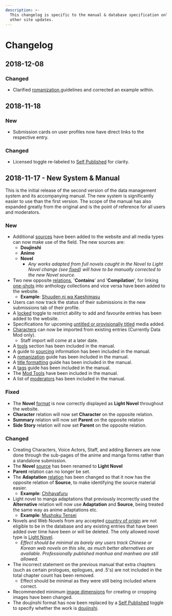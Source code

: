 ```yaml
---
description: >-
  This changelog is specific to the manual & database specification only, not
  other site updates.
---
```


# Changelog

## 2018-12-08

### Changed

* Clarified [romanization ](before-you-begin/romanization.md)guidelines and corrected an example within.

## 2018-11-18

### New

* Submission cards on user profiles now have direct links to the respective entry.

### Changed

* Licensed toggle re-labeled to [Self Published](submission-form/general/misc/self-published.md) for clarity.

## 2018-11-17 - New System & Manual

This is the initial release of the second version of the data management system and its accompanying manual. The new system is significantly easier to use than the first version. The scope of the manual has also expanded greatly from the original and is the point of reference for all users and moderators.

### New

* Additional [sources](submission-form/general/typings/source.md) have been added to the website and all media types can now make use of the field. The new sources are:
  * **Doujinshi**
  * **Anime**
  * **Novel** 
    * _Any works adapted from full novels caught in the Novel to Light Novel change \(see_ [_fixed_](changelog.md#fixed)_\) will have to be manually corrected to the new Novel source._
* Two new opposite [relations](submission-form/relations.md), '**Contains**' and '**Compilation**', for linking [one-shots](before-you-begin/written-media-information/one-shots.md) into anthology collections and vice versa have been added to the website.
  * **Example**: [Shuuden ni wa Kaeshimasu](https://anilist.co/manga/85662/Shuuden-ni-wa-Kaeshimasu/)
* Users can now track the status of their submissions in the new submissions tab of their profile.
* A [locked](submission-form/general/misc/locked.md) toggle to restrict ability to add and favourite entries has been added to the website.
* Specifications for upcoming [untitled or provisionally titled](before-you-begin/title-formatting.md#untitled-or-provisionally-titled-media) media added.
* [Characters](submission-form/characters/adding-characters.md) can now be imported from existing entries \(Currently Data Mod only\).
  * Staff import will come at a later date.
* A [tools](before-you-begin/sourcing/tools/) section has been included in the manual.
* A guide to [sourcing](before-you-begin/sourcing/) information has been included in the manual.
* A [romanization](before-you-begin/romanization.md) guide has been included in the manual.
* A [title formatting](before-you-begin/title-formatting.md) guide has been included in the manual.
* A [tags](tags/tag-management.md) guide has been included in the manual.
* The [Mod Tools](https://github.com/AniList/Submission-Manual/tree/955d29d99359b130d62e895d7ae8e22d7e2c6ace/moderator/mod-tools.md) have been included in the manual.
* A list of [moderators](moderator-list.md) has been included in the manual.

### Fixed

* The **Novel** [format](submission-form/general/typings/format.md) is now correctly displayed as **Light Novel** throughout the website.
* **Character** relation will now set **Character** on the opposite relation.
* **Summary** relation will now set **Parent** on the opposite relation
* **Side Story** relation will now set **Parent** on the opposite relation.

### Changed

* Creating Characters, Voice Actors, Staff, and adding Banners are now done through the sub-pages of the anime and manga forms rather than a standalone submission.
* The **Novel** [source](submission-form/general/typings/source.md) has been renamed to **Light Novel**
* **Parent** relation can no longer be set.
* The **Adaptation** [relation](submission-form/relations.md) has been changed so that it now has the opposite relation of **Source**, to make identifying the source material easier.
  * **Example**: [Chihayafuru](https://anilist.co/manga/43245/Chihayafuru/)
* Light novel to manga adaptations that previously incorrectly used the **Alternative** relation will now use **Adaptation** and **Source**, being treated the same way as anime adaptations etc.
  * **Example**: [Mushoku Tensei](https://anilist.co/manga/85564/Mushoku-Tensei-Isekai-Ittara-Honki-Dasu/)
* Novels and Web Novels from any accepted [country of origin](submission-form/general/typings/country-of-origin.md) are not eligible to be in the database and any existing entries that have been added over time have been or will be deleted. The only allowed novel type is [Light Novel](before-you-begin/written-media-information/light-novels.md).
  * _Effect should be minimal as barely any users track Chinese or Korean web novels on this site, as much better alternatives are available. Professionally published manhua and manhwa are still allowed._
* The incorrect statement on the previous manual that extra chapters \(such as certain prologues, epilogues, and .5's\) are not included in the total chapter count has been removed.
  * Effect should be minimal as they were still being included where correct.
* Recommended minimum [image dimensions](before-you-begin/image-dimensions-and-template.md) for creating or cropping images have been changed.
* The doujinshi format has now been replaced by a [Self Published](submission-form/general/misc/self-published.md) toggle to specify whether the work is [doujinshi](before-you-begin/written-media-information/doujinshi.md).

